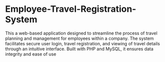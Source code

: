 # Employee-Travel-Registration-System
This a web-based application designed to streamline the process of travel planning and management for employees within a company. The system facilitates secure user login, travel registration, and viewing of travel details through an intuitive interface. Built with PHP and MySQL, it ensures data integrity and ease of use

